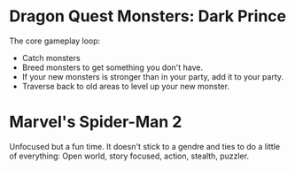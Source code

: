 # Dragon Quest Monsters: Dark Prince
The core gameplay loop: 
* Catch monsters
* Breed monsters to get something you don't have.
* If your new monsters is stronger than in your party, add it to your party. 
* Traverse back to old areas to level up your new monster. 

# Marvel's Spider-Man 2
Unfocused but a fun time. It doesn't stick to a gendre and ties to do a little of everything: Open world, story focused, action, stealth, puzzler. 